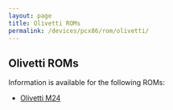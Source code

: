 ```yaml
---
layout: page
title: Olivetti ROMs
permalink: /devices/pcx86/rom/olivetti/
---
```


Olivetti ROMs
---

Information is available for the following ROMs:

- [Olivetti M24](m24/)
